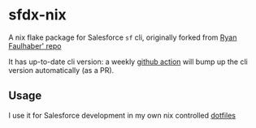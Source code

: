 # sfdx-nix

A nix flake package for Salesforce `sf` cli, originally forked from [Ryan Faulhaber' repo](https://github.com/rfaulhaber/sfdx-nix)

It has up-to-date cli version: a weekly [github action](./.github/workflows/update-version.yml) will bump up the cli version automatically (as a PR).

## Usage

I use it for Salesforce development in my own nix controlled [dotfiles](https://github.com/xixiaofinland/dotfiles-nix/blob/eb829c7045279937232c503e0d108ab09453f9f8/flake.nix#L23)
